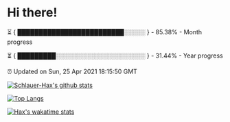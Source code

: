 # Hi there!

⏳ { █████████████████████████░░░░░ } - 85.38% - Month progress

⏳ { █████████░░░░░░░░░░░░░░░░░░░░░ } - 31.44% - Year progress

⏰ Updated on Sun, 25 Apr 2021 18:15:50 GMT


[![Schlauer-Hax's github stats](https://github-readme-stats.vercel.app/api?username=Schlauer-Hax&show_icons=true&theme=dark&count_private=true)](https://github.com/Schlauer-Hax)


[![Top Langs](https://github-readme-stats.vercel.app/api/top-langs/?username=Schlauer-Hax&layout=compact&theme=dark)](https://github.com/Schlauer-Hax?tab=repositories)


[![Hax's wakatime stats](https://github-readme-stats.vercel.app/api/wakatime?username=Hax&theme=dark)](https://wakatime.com/@Hax)


